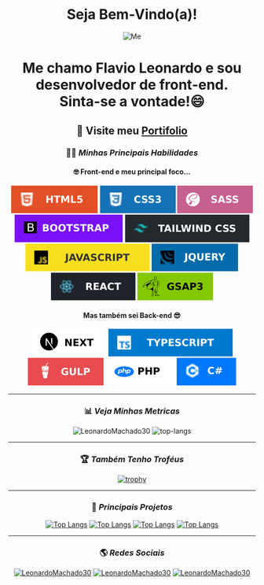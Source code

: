 

<div align="center">

# Seja Bem-Vindo(a)! 
![Me](https://media.licdn.com/dms/image/D4E16AQHG7ZZyOoK8Xw/profile-displaybackgroundimage-shrink_350_1400/0/1678911061556?e=1695254400&v=beta&t=kEr6ysN-3YAIdJSmDcCgncR9i0SZ5QHSmMcWIOn-_-c) 
# Me chamo Flavio Leonardo e sou desenvolvedor de front-end. <br/> Sinta-se a vontade!😄

## 🎈 Visite meu <a href="https://react-app-portifolio.vercel.app/" target="_blank" >Portifolio</a> 

### 🤹‍♀️ _Minhas Principais Habilidades_

#### 🤓 Front-end e meu principal foco...
![HTML5](https://github.com/LeonardoMachado30/LeonardoMachado30/blob/main/html.svg) 
![CSS3](https://github.com/LeonardoMachado30/LeonardoMachado30/blob/main/css3.svg)
![SASS](https://github.com/LeonardoMachado30/LeonardoMachado30/blob/main/SASS.svg)
![Bootstrap](https://github.com/LeonardoMachado30/LeonardoMachado30/blob/main/bootstrap.svg)
![Tailwind](https://github.com/LeonardoMachado30/LeonardoMachado30/blob/main/tailwindcss.svg)
![Javascript](https://github.com/LeonardoMachado30/LeonardoMachado30/blob/main/javascript.svg)
![Jquery](https://github.com/LeonardoMachado30/LeonardoMachado30/blob/main/jquery.svg)
![ReactJs](https://github.com/LeonardoMachado30/LeonardoMachado30/blob/main/react.svg)
![GSAP](https://github.com/LeonardoMachado30/LeonardoMachado30/blob/main/gsap.svg)

#### Mas também sei Back-end 😎
![NextJS](https://github.com/LeonardoMachado30/LeonardoMachado30/blob/main/next.svg)
![Typescript](https://github.com/LeonardoMachado30/LeonardoMachado30/blob/main/typescript.svg)
![GulpJs](https://github.com/LeonardoMachado30/LeonardoMachado30/blob/main/GULP.svg)
![PHP](https://github.com/LeonardoMachado30/LeonardoMachado30/blob/main/php.svg)
![C#](https://github.com/LeonardoMachado30/LeonardoMachado30/blob/main/csharp.svg)

<hr />

### 📊 _Veja Minhas Metricas_

![LeonardoMachado30](https://github-readme-stats.vercel.app/api?username=LeonardoMachado30&show_icons=true&layout=compact&theme=radical&locale=pt-br&hide_border=true&title_color=ffd700&hide=issues&custom_title=M%C3%A9tricas)
![top-langs](https://github-readme-stats.vercel.app/api/top-langs/?username=LeonardoMachado30&layout=compact&theme=radical&title_color=ffd700&hide_border=true&hide=C&locale=pt-br)

<hr />

### 🏆 _Também Tenho Troféus_  
[![trophy](https://github-profile-trophy.vercel.app/?username=LeonardoMachado30&column=6&row=1&theme=juicyfresh&no-bg=true&margin-w=10&margin-h=8&locale=pt-br)](https://github.com/LeonardoMachado30/github-profile-trophy)

<hr />

### 💼 _Principais Projetos_
[![Top Langs](https://github-readme-stats.vercel.app/api/pin/?username=LeonardoMachado30&repo=nest-prisma-app)](https://github.com/LeonardoMachado30/nest-prisma-app)
[![Top Langs](https://github-readme-stats.vercel.app/api/pin/?username=LeonardoMachado30&repo=React__app__portifolio)](https://github.com/LeonardoMachado30/React__app__portifolio)
[![Top Langs](https://github-readme-stats.vercel.app/api/pin/?username=LeonardoMachado30&repo=landing-page)](https://github.com/LeonardoMachado30/landing-page)
[![Top Langs](https://github-readme-stats.vercel.app/api/pin/?username=LeonardoMachado30&repo=Pokemons-React)](https://github.com/LeonardoMachado30/Pokemons-React)

<hr />

### 🌎 _Redes Sociais_
<a href="https://www.linkedin.com/in/flavio-leonardo-ads/" target="_blank"><img  src="https://cdn-icons-png.flaticon.com/512/174/174857.png" alt="LeonardoMachado30" height="30" width="30" /></a> 
<a href="https://mail.google.com/mail/u/0/#inbox?compose=CllgCJqSvRkZZgWBVBDvTrMxkSmvfrCvVGvNvrwKJntkXprlmPDFWwcwCFpcdcXtmTSPPTzzKPg" target="_blank"><img src="https://imagepng.org/wp-content/uploads/2018/03/gmail-cone-icon.png" alt="LeonardoMachado30" height="30" width="30" /></a>
<a href="https://api.whatsapp.com/send?phone=5561981095126&text=Ol%C3%A1,%20gostaria%20de%20conversar%20com%20o%20Fl%C3%A1vio%20Leonardo,%20encontra-se?" target="_blank"><img src="https://th.bing.com/th/id/R.3db05f40f9bfbfa4818e5f841359ac18?rik=i9uCGc2yoCWfNA&riu=http%3a%2f%2fspeedyclearance.uk%2fwp-content%2fuploads%2f2018%2f04%2fwhatsapp-icon.png&ehk=%2fGSNSk4y8vLd2qCiosXRI0WSYOth7SLdJewCXSxpcmY%3d&risl=&pid=ImgRaw&r=0" alt="LeonardoMachado30" height="30" width="30" /></a>

</div>

